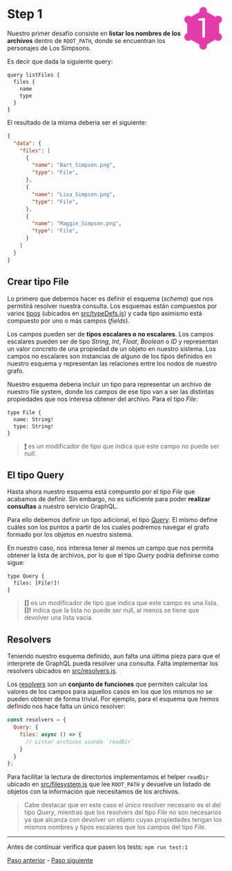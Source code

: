 # Step 1 <img align="right" width="100" height="100" src="../img/graphql-fs-level-1.png">

Nuestro primer desafío consiste en **listar los nombres de los archivos** dentro de `ROOT_PATH`, donde se encuentran los personajes de Los Simpsons.

Es decir que dada la siguiente query:

```gql
query listFiles {
  files {
    name
    type
  }
}
```

El resultado de la misma deberia ser el siguiente:

```json
{
  "data": {
    "files": [
      {
        "name": "Bart_Simpson.png",
        "type": "File",
      },
      {
        "name": "Lisa_Simpson.png",
        "type": "File",
      },
      {
        "name": "Maggie_Simpson.png",
        "type": "File",
      }
    ]
  }
}
```

## Crear tipo __File__

Lo primero que debemos hacer es definir el esquema (_schema_) que nos permitirá resolver nuestra consulta. Los esquemas están compuestos por varios [tipos](https://www.apollographql.com/docs/apollo-server/v2/schemas/types.html) (ubicados en [src/typeDefs.js](../src/typeDefs.js)) y cada tipo asimismo está compuesto por uno o más campos (_fields_).

Los campos pueden ser de **tipos escalares o no escalares**. Los campos escalares pueden ser de tipo _String_, _Int_, _Float_, _Boolean_ o _ID_ y representan un valor concreto de una propiedad de un objeto en nuestro sistema. Los campos no escalares son instancias de alguno de los tipos definidos en nuestro esquema y representan las relaciones entre los nodos de nuestro grafo.

Nuestro esquema deberia incluir un tipo para representar un archivo de nuestro file system, donde los campos de ese tipo van a ser las distintas propiedades que nos interesa obtener del archivo. Para el tipo _File_:

```gql
type File {
  name: String!
  type: String!
}
```

> [__!__](https://www.apollographql.com/docs/apollo-server/v2/schemas/types.html#Non-nullable-types) es un modificador de tipo que indica que este campo no puede ser _null_.

## El tipo __Query__

Hasta ahora nuestro esquema está compuesto por el tipo _File_ que acabamos de definir. Sin embargo, no es suficiente para poder **realizar consultas** a nuestro servicio GraphQL.

Para ello debemos definir un tipo adicional, el tipo [_Query_](https://www.apollographql.com/docs/apollo-server/v2/schemas/types.html#Query-type). El mismo define cuáles son los puntos a partir de los cuales podremos navegar el grafo formado por los objetos en nuestro sistema.

En nuestro caso, nos interesa tener al menos un campo que nos permita obtener la lista de archivos, por lo que el tipo _Query_ podría definirse como sigue:

```gql
type Query {
  files: [File!]!
}
```

> __[]__ es un modificador de tipo que indica que este campo es una lista.
> __[]!__ indica que la lista no puede ser null, al menos se tiene que devolver una lista vacía.

## __Resolvers__

Teniendo nuestro esquema definido, aun falta una última pieza para que el interprete de GraphQL pueda resolver una consulta. Falta implementar los resolvers ubicados en [src/resolvers.js](../src/resolvers.js).

Los [resolvers](https://www.apollographql.com/docs/graphql-tools/resolvers.html#Resolver-function-signature) son un **conjunto de funciones** que permiten calcular los valores de los campos para aquellos casos en los que los mismos no se pueden obtener de forma trivial. Por ejemplo, para el esquema que hemos definido nos hace falta un único resolver:

```js
const resolvers = {
  Query: {
    files: async () => {
      // Listar archivos usando `readDir`
    }
  }
};
```

Para facilitar la lectura de directorios implementamos el helper `readDir` ubicado en [src/filesystem.js](../src/filesystem.js) que lee `ROOT_PATH` y devuelve un listado de objetos con la información que necesitamos de los archivos.

> Cabe destacar que en este caso el único resolver necesario es el del tipo _Query_, mientras que los resolvers del tipo _File_ no son necesarios ya que alcanza con devolver un objeto cuyas propiedades tengan los mismos nombres y tipos escalares que los campos del tipo _File_.

---

Antes de continuar verifica que pasen los tests: `npm run test:1`

[Paso anterior](STEP-0.md) - [Paso siguiente](STEP-2.md)
